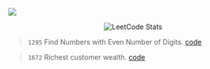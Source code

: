 <p>
 <img src="https://capsule-render.vercel.app/api?type=egg&height=120&color=0:069422,100:ecf542&text=Question%20Directory&fontAlign=48&fontAlignY=45&section=header&reversal=true&fontColor=033d13&fontSize=40"/>
</p>

<div align="center">

![LeetCode Stats](https://leetcard.jacoblin.cool/aditiiprasad?theme=dark&font=Noto%20Sans%20Bamum)
</div>

> `1295` 
> Find Numbers with Even Number of Digits. <a href="code/EvenDigits.java">code</a> 

> `1672` 
> Richest customer wealth. <a href="code/MaxWealth.java">code</a> 




